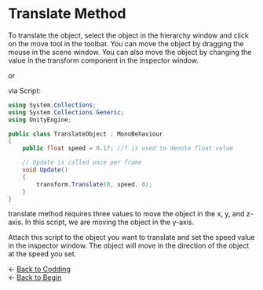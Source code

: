 # Translate Method

To translate the object, select the object in the hierarchy window and click on the move tool in the toolbar. You can move the object by dragging the mouse in the scene window. You can also move the object by changing the value in the transform component in the inspector window.

or

via Script:

```csharp
using System.Collections;
using System.Collections.Generic;
using UnityEngine;

public class TranslateObject : MonoBehaviour
{
    public float speed = 0.1f; //f is used to denote float value

    // Update is called once per frame
    void Update()
    {
        transform.Translate(0, speed, 0);
    }
}
```

translate method requires three values to move the object in the x, y, and z-axis. In this script, we are moving the object in the y-axis.

Attach this script to the object you want to translate and set the speed value in the inspector window. The object will move in the direction of the object at the speed you set.

&larr; [Back to Codding](./Coding_unity.md)\
&larr; [Back to Begin](./readme.md)